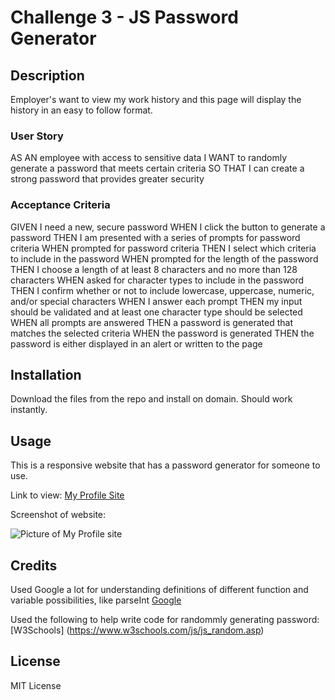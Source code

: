 # Challenge 3 - JS Password Generator

## Description

Employer's want to view my work history and this page will display the history in an easy to follow format.

### User Story

AS AN employee with access to sensitive data
I WANT to randomly generate a password that meets certain criteria
SO THAT I can create a strong password that provides greater security

### Acceptance Criteria

GIVEN I need a new, secure password
WHEN I click the button to generate a password
THEN I am presented with a series of prompts for password criteria
WHEN prompted for password criteria
THEN I select which criteria to include in the password
WHEN prompted for the length of the password
THEN I choose a length of at least 8 characters and no more than 128 characters
WHEN asked for character types to include in the password
THEN I confirm whether or not to include lowercase, uppercase, numeric, and/or special characters
WHEN I answer each prompt
THEN my input should be validated and at least one character type should be selected
WHEN all prompts are answered
THEN a password is generated that matches the selected criteria
WHEN the password is generated
THEN the password is either displayed in an alert or written to the page

## Installation

Download the files from the repo and install on domain. Should work instantly.

## Usage

This is a responsive website that has a password generator for someone to use.

Link to view: [My Profile Site](https://pgold762.github.io/mod2-profile/)

Screenshot of website: 

![Picture of My Profile site](./assets/images/screenshot-project2.png "My Profile Site")

## Credits

Used Google a lot for understanding definitions of different function and variable possibilities, like parseInt [Google](https://www.google.com/search?q=what+does+parseint+mean+in+js&rlz=1C1RXQR_enUS992US992&oq=&aqs=chrome.0.35i39i362l8.105735j0j7&sourceid=chrome&ie=UTF-8)

Used the following to help write code for randommly generating password: [W3Schools] (https://www.w3schools.com/js/js_random.asp)



## License

MIT License
